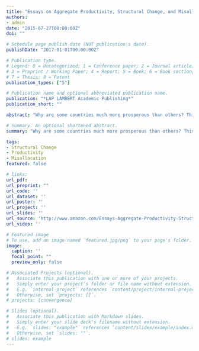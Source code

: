 ```yaml
---
title: "Essays on Aggregate Productivity, Structural Change, and Misallocation"
authors:
- admin
date: "2015-07-27T00:00:00Z"
doi: ""

# Schedule page publish date (NOT publication's date).
publishDate: "2017-01-01T00:00:00Z"

# Publication type.
# Legend: 0 = Uncategorized; 1 = Conference paper; 2 = Journal article;
# 3 = Preprint / Working Paper; 4 = Report; 5 = Book; 6 = Book section;
# 7 = Thesis; 8 = Patent
publication_types: ["5"]

# Publication name and optional abbreviated publication name.
publication: "*LAP LAMBERT Academic Publishing*"
publication_short: ""

abstract: "Why are some countries much more prosperous than others? This book argues that differences in average labor productivity, patterns of structural change, and labor misallocation across sectors explain most of the observed differences in economic prosperity around the world. Using a quantitative (calibration) approach, it first shows that cross-country differences in per capita income are mostly explained by cross country differences in labor productivity. Moreover, the dynamics of the world income distribution are largely consistent with those of the world productivity distribution. Next, based on recently updated data sources, it reexamines the relative contribution of the proximate determinants of labor productivity: physical capital human capital, and aggregate efficiency. Finally, taking the structural change patterns of Latin America and East Asia as an example, it shows how labor misallocation across sectors generates large losses in aggregate efficiency and economy-wide productivity. Over time, workers in Latin America keep gravitating to sectors in which the scale of production is minuscule, mostly non-tradable and hardly standardizable."

# Summary. An optional shortened abstract.
summary: "Why are some countries much more prosperous than others? This book argues that differences in average labor productivity, patterns of structural change, and labor misallocation across sectors explain most of the observed differences in economic prosperity around the world"

tags:
- Structural Change
- Productivity
- Misallocation
featured: false

# links:
url_pdf:
url_preprint: ""
url_code: ''
url_dataset: ''
url_poster: ''
url_project: ''
url_slides: ''
url_source: 'http://www.amazon.com/Essays-Aggregate-Productivity-Structural-Misallocation/dp/3659761613/ref=sr_1_1?ie=UTF8&qid=1444211045&sr=8-1&keywords=Essays+in+Aggregate+Productivity%2C+Structural+Change%2C+and+Misallocation'
url_video: ''

# Featured image
# To use, add an image named `featured.jpg/png` to your page's folder.
image:
  caption: ''
  focal_point: ""
  preview_only: false

# Associated Projects (optional).
#   Associate this publication with one or more of your projects.
#   Simply enter your project's folder or file name without extension.
#   E.g. `internal-project` references `content/project/internal-project/index.md`.
#   Otherwise, set `projects: []`.
# projects: [convergence]

# Slides (optional).
#   Associate this publication with Markdown slides.
#   Simply enter your slide deck's filename without extension.
#   E.g. `slides: "example"` references `content/slides/example/index.md`.
#   Otherwise, set `slides: ""`.
# slides: example
---
```

